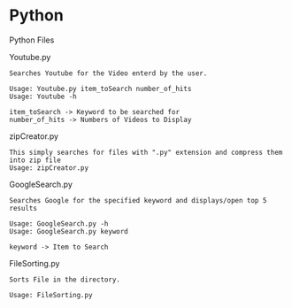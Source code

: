 # Python
Python Files

Youtube.py

    Searches Youtube for the Video enterd by the user.
    
    Usage: Youtube.py item_toSearch number_of_hits
    Usage: Youtube -h
    
    item_toSearch -> Keyword to be searched for
    number_of_hits -> Numbers of Videos to Display
  
  zipCreator.py
  
    This simply searches for files with ".py" extension and compress them into zip file
    Usage: zipCreator.py

GoogleSearch.py

    Searches Google for the specified keyword and displays/open top 5 results

    Usage: GoogleSearch.py -h
    Usage: GoogleSearch.py keyword

    keyword -> Item to Search
  
FileSorting.py

    Sorts File in the directory.

    Usage: FileSorting.py
